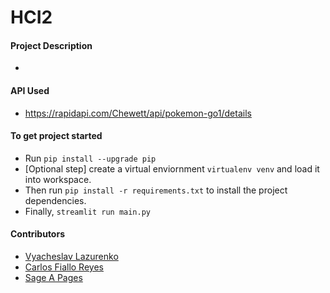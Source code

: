 # HCI2
#### Project Description
-
#### API Used
- https://rapidapi.com/Chewett/api/pokemon-go1/details
#### To get project started
- Run ``` pip install --upgrade pip ```
- [Optional step] create a virtual enviornment ``` virtualenv venv ``` and load it into workspace.
- Then run ``` pip install -r requirements.txt ``` to install the project dependencies.
- Finally, ``` streamlit run main.py ```


#### Contributors
- [Vyacheslav Lazurenko](https://github.com/SlavLazurenko)
- [Carlos Fiallo Reyes](https://github.com/carly96)
- [Sage A Pages](https://github.com/sagepages) 
